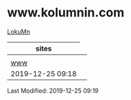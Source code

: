 <!DOCTYPE html> <html> <head>
<meta name="google-site-verification" content="BpBKXVux4o3mNE8lWhzWNXpoLLVos9eyulf_GAW_aoc" />
 <link rel="stylesheet" rel="home" href="http://www.w3schools.com/lib/w3.css"> 
 <link rel="stylesheet" type="text/css" href="bootstrap/css/bootstrap.css"> 
 <!-- Optional Bootstrap theme --> 
 <link rel="stylesheet" href="bootstrap/css/bootstrap-theme.css"> 
<meta charset="utf-8" http-equiv="Content-Type" />
<meta name="viewport" content="width=device-width,initial-scale=1">
</head> 
<body class="w3-container w3-top w3-center w3-wide">
<div class="w3-header w3-row w3-wide">
<div class="w3-orange w3-text-red"><H1>www.kolumnin.com</H1></div> 
</div> 
<div>
<a href="https://sites.google.com/site/lokumnin">
LokuMn</a>
</div>
<!-- Table --> 
  <table class="table"> 
   <thead> 
    <tr> 
     <th>sites</th>
    </tr> 
   </thead> 
   <tbody> 
    <tr> 
     <td><a href="https://sites.google.com.sit/Attempts in Poetry Writing/"></a></td> 
  <td><a href="https://sites.google.com.site/defenceunited/"></a></td> 
    </tr> 
<tr>
<td><a href="https://sites.google.com.site/www/">www</a></td>
</tr> 
  <tr> 
     <td>2019-12-25 09:18</td> 
    </tr> 
   </tbody> 
  </table> 
 </div> 
<div class="w3-row w3-Indigo"> 
<div class="w3-col l12 m8 s6 w3-red w3-center">
<div class='w3-rest'><div class="w3-row w3-Indigo w3-wide"><!--2019-12-14-14:34IST-->Last Modified: 2019-12-25 09:19
</div> 
</div>
</div> 
</div>
</body> 
</html>
